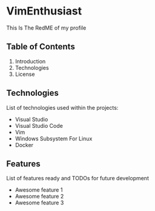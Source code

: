 # VimEnthusiast

This Is The RedME of my profile

## Table of Contents

1. Introduction
2. Technologies
3. License


## Technologies

List of technologies used within the projects:
* Visual Studio
* Visual Studio Code
* Vim
* Windows Subsystem For Linux
* Docker

## Features

List of features ready and TODOs for future development
* Awesome feature 1
* Awesome feature 2
* Awesome feature 3

<!---
CD-ELECTRONICS/CD-ELECTRONICS is a ✨ special ✨ repository because its `README.md` (this file) appears on your GitHub profile.
You can click the Preview link to take a look at your changes.
--->
